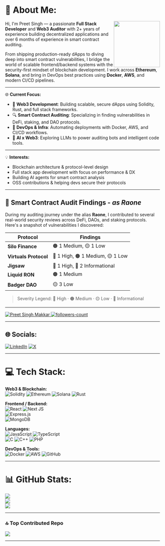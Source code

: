 # 💫 About Me:
<img align="right" height="150" src="https://i.giphy.com/media/v1.Y2lkPTc5MGI3NjExeWh0bzFjbWNpcmQ2MTRrbmliZ3Y4eXl0M3ZvZXE1aDRydXVzanNjaCZlcD12MV9pbnRlcm5hbF9naWZfYnlfaWQmY3Q9Zw/Rpl1sod1vCXK0L2SUN/giphy.gif" />

Hi, I'm Preet Singh — a passionate **Full Stack Developer** and **Web3 Auditor** with 2+ years of experience building decentralized applications and over 6 months of experience in smart contract auditing.

From shipping production-ready dApps to diving deep into smart contract vulnerabilities, I bridge the world of scalable frontend/backend systems with the security-first mindset of blockchain development. I work across **Ethereum**, **Solana**, and bring in DevOps best practices using **Docker**, **AWS**, and modern CI/CD pipelines.

---

🌐 **Current Focus:**
- 🚀 **Web3 Development**: Building scalable, secure dApps using Solidity, Rust, and full stack frameworks.
- 🔍 **Smart Contract Auditing**: Specializing in finding vulnerabilities in DeFi, staking, and DAO protocols.
- 🔧 **DevOps & Infra**: Automating deployments with Docker, AWS, and CI/CD workflows.
- 🧠 **AI x Web3**: Exploring LLMs to power auditing bots and intelligent code tools.

---

💡 **Interests:**
- Blockchain architecture & protocol-level design  
- Full stack app development with focus on performance & DX  
- Building AI agents for smart contract analysis  
- OSS contributions & helping devs secure their protocols  

---

## 🧪 Smart Contract Audit Findings - *as Raone*
During my auditing journey under the alias **Raone**, I contributed to several real-world security reviews across DeFi, DAOs, and staking protocols. Here's a snapshot of vulnerabilities I discovered:


| Protocol           | Findings                             |
|--------------------|--------------------------------------|
| **Silo Finance**    | 🟠 1 Medium, 🟡 1 Low                  |
| **Virtuals Protocol** | 🔴 1 High, 🟠 1 Medium, 🟡 1 Low        |
| **Jigsaw**          | 🔴 1 High, 🔵 2 Informational          |
| **Liquid RON**      | 🟠 1 Medium                           |
| **Badger DAO**      | 🟡 3 Low                              |

> Severity Legend: 🔴 High · 🟠 Medium · 🟡 Low · 🔵 Informational

---

<p align="left">
    <a href="https://github.com/preetsinghmakkar">
        <img src="https://komarev.com/ghpvc/?username=preetsinghmakkar&label=Profile%20views&color=0e75b6&style=flat" alt="Preet Singh Makkar" />
    </a>
    <a href="https://github.com/preetsinghmakkar?tab=followers">
        <img src="https://img.shields.io/github/followers/preetsinghmakkar?label=Followers&style=social" alt="followers-count">
    </a>
</p>

---

## 🌐 Socials:
[![LinkedIn](https://img.shields.io/badge/LinkedIn-%230077B5.svg?logo=linkedin&logoColor=white)](https://linkedin.com/in/preet-singh-a65967302/) 
[![X](https://img.shields.io/badge/X-black.svg?logo=X&logoColor=white)](https://x.com/DazaiOnchain) 

---

# 💻 Tech Stack:
**Web3 & Blockchain:**  
![Solidity](https://img.shields.io/badge/Solidity-%23363636.svg?style=for-the-badge&logo=solidity&logoColor=white) 
![Ethereum](https://img.shields.io/badge/Ethereum-%23363636.svg?style=for-the-badge&logo=Ethereum&logoColor=white) 
![Solana](https://img.shields.io/badge/Solana-%23363636.svg?style=for-the-badge&logo=Solana&logoColor=white) 
![Rust](https://img.shields.io/badge/rust-%23000000.svg?style=for-the-badge&logo=rust&logoColor=white)

**Frontend / Backend:**  
![React](https://img.shields.io/badge/react-%2320232a.svg?style=for-the-badge&logo=react&logoColor=%2361DAFB) 
![Next JS](https://img.shields.io/badge/Next-black?style=for-the-badge&logo=next.js&logoColor=white)  
![Express.js](https://img.shields.io/badge/express.js-%23404d59.svg?style=for-the-badge&logo=express&logoColor=%2361DAFB)  
![MongoDB](https://img.shields.io/badge/MongoDB-%234ea94b.svg?style=for-the-badge&logo=mongodb&logoColor=white)

**Languages:**  
![JavaScript](https://img.shields.io/badge/javascript-%23323330.svg?style=for-the-badge&logo=javascript&logoColor=%23F7DF1E) 
![TypeScript](https://img.shields.io/badge/typescript-%23007ACC.svg?style=for-the-badge&logo=typescript&logoColor=white)  
![C](https://img.shields.io/badge/c-%2300599C.svg?style=for-the-badge&logo=c&logoColor=white) 
![C++](https://img.shields.io/badge/c++-%2300599C.svg?style=for-the-badge&logo=c%2B%2B&logoColor=white) 
![PHP](https://img.shields.io/badge/php-%23777BB4.svg?style=for-the-badge&logo=php&logoColor=white)

**DevOps & Tools:**  
![Docker](https://img.shields.io/badge/docker-%230db7ed.svg?style=for-the-badge&logo=docker&logoColor=white) 
![AWS](https://img.shields.io/badge/AWS-%23FF9900.svg?style=for-the-badge&logo=amazonaws&logoColor=white) 
![GitHub](https://img.shields.io/badge/github-%23121011.svg?style=for-the-badge&logo=github&logoColor=white)

---

# 📊 GitHub Stats:
![](https://github-readme-stats.vercel.app/api?username=preetsinghmakkar&theme=gruvbox&hide_border=false&include_all_commits=true&count_private=true)<br/>
![](https://github-readme-streak-stats.herokuapp.com/?user=preetsinghmakkar&theme=gruvbox&hide_border=false)<br/>
![](https://github-readme-stats.vercel.app/api/top-langs/?username=preetsinghmakkar&theme=gruvbox&hide_border=false&include_all_commits=true&count_private=true&layout=compact)

---

### 🔝 Top Contributed Repo
![](https://github-contributor-stats.vercel.app/api?username=preetsinghmakkar&limit=5&theme=dark&combine_all_yearly_contributions=true)

---
